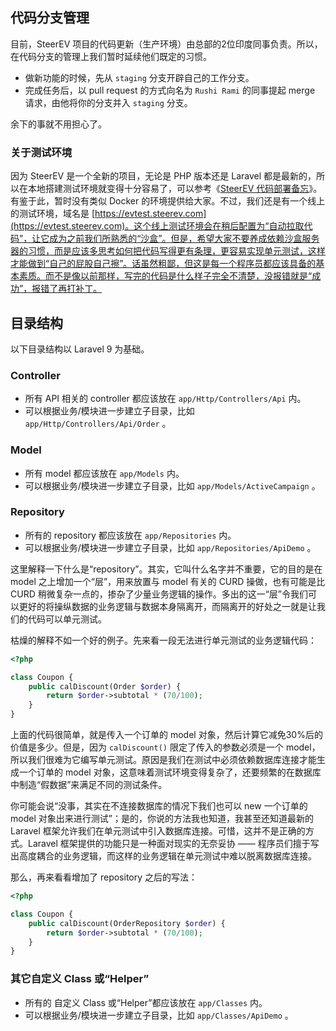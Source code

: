 ## 代码分支管理

目前，SteerEV 项目的代码更新（生产环境）由总部的2位印度同事负责。所以，在代码分支的管理上我们暂时延续他们既定的习惯。

- 做新功能的时候，先从 `staging` 分支开辟自己的工作分支。
- 完成任务后，以 pull request 的方式向名为 `Rushi Rami` 的同事提起 merge 请求，由他将你的分支并入 `staging` 分支。

余下的事就不用担心了。

### 关于测试环境

因为 SteerEV 是一个全新的项目，无论是 PHP 版本还是 Laravel 都是最新的，所以在本地搭建测试环境就变得十分容易了，可以参考《[SteerEV 代码部署备忘](https://facedrive.atlassian.net/wiki/spaces/serversidewiki/pages/77692939/SteerEV)》。有鉴于此，暂时没有类似 Docker 的环境提供给大家。不过，我们还是有一个线上的测试环境，域名是 [https://evtest.steerev.com](https://evtest.steerev.com)。这个线上测试环境会在稍后配置为“自动拉取代码”，让它成为之前我们所熟悉的“沙盒”。但是，希望大家不要养成依赖沙盒服务器的习惯，而是应该多思考如何把代码写得更有条理，更容易实现单元测试，这样才能做到“自己的屁股自己擦”。话虽然粗鄙，但这是每一个程序员都应该具备的基本素质。而不是像以前那样，写完的代码是什么样子完全不清楚，没报错就是“成功”，报错了再打补丁。

## 目录结构

以下目录结构以 Laravel 9 为基础。

### Controller

- 所有 API 相关的 controller 都应该放在 `app/Http/Controllers/Api` 内。
- 可以根据业务/模块进一步建立子目录，比如 `app/Http/Controllers/Api/Order` 。

### Model

- 所有 model 都应该放在 `app/Models` 内。
- 可以根据业务/模块进一步建立子目录，比如 `app/Models/ActiveCampaign` 。

### Repository

- 所有的 repository 都应该放在 `app/Repositories` 内。
- 可以根据业务/模块进一步建立子目录，比如 `app/Repositories/ApiDemo` 。

这里解释一下什么是“repository”。其实，它叫什么名字并不重要，它的目的是在 model 之上增加一个“层”，用来放置与 model 有关的 CURD 操做，也有可能是比 CURD 稍微复杂一点的，掺杂了少量业务逻辑的操作。多出的这一“层”令我们可以更好的将操纵数据的业务逻辑与数据本身隔离开，而隔离开的好处之一就是让我们的代码可以单元测试。

枯燥的解释不如一个好的例子。先来看一段无法进行单元测试的业务逻辑代码：

```php
<?php

class Coupon {
    public calDiscount(Order $order) {
        return $order->subtotal * (70/100);
    }
}
```
上面的代码很简单，就是传入一个订单的 model 对象，然后计算它减免30%后的价值是多少。但是，因为 `calDiscount()` 限定了传入的参数必须是一个 model，所以我们很难为它编写单元测试。原因是我们在测试中必须依赖数据库连接才能生成一个订单的 model 对象，这意味着测试环境变得复杂了，还要频繁的在数据库中制造“假数据”来满足不同的测试条件。

你可能会说“没事，其实在不连接数据库的情况下我们也可以 new 一个订单的 model 对象出来进行测试”；是的，你说的方法我也知道，我甚至还知道最新的 Laravel 框架允许我们在单元测试中引入数据库连接。可惜，这并不是正确的方式。Laravel 框架提供的功能只是一种面对现实的无奈妥协 —— 程序员们擅于写出高度耦合的业务逻辑，而这样的业务逻辑在单元测试中难以脱离数据库连接。

那么，再来看看增加了 repository 之后的写法：

```php
<?php

class Coupon {
    public calDiscount(OrderRepository $order) {
        return $order->subtotal * (70/100);
    }
}
```

### 其它自定义 Class 或“Helper”

- 所有的 自定义 Class 或“Helper”都应该放在 `app/Classes` 内。
- 可以根据业务/模块进一步建立子目录，比如 `app/Classes/ApiDemo` 。
